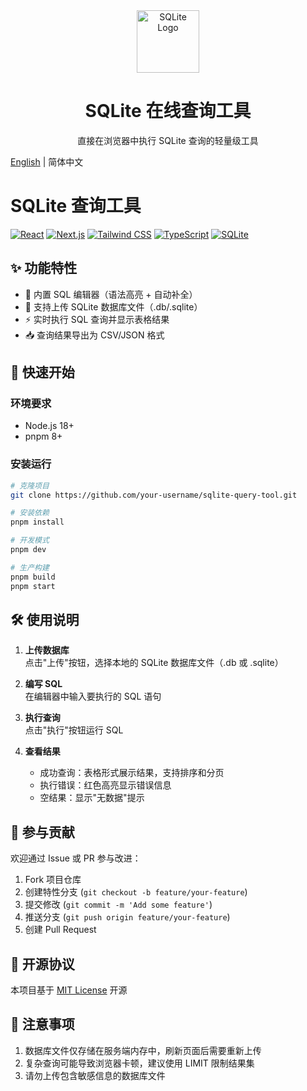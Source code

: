<div align="center">
  <img src="https://cdn.simpleicons.org/sqlite/003B57" alt="SQLite Logo" width="100"/>
  <h1>SQLite 在线查询工具</h1>
  <p>直接在浏览器中执行 SQLite 查询的轻量级工具</p>
</div>

[English](./README.md) | 简体中文

# SQLite 查询工具

[![React](https://img.shields.io/badge/React-18.0-blue?logo=react&style=for-the-badge)](https://react.dev/)
[![Next.js](https://img.shields.io/badge/Next.js-15.0-black?logo=next.js&style=for-the-badge)](https://nextjs.org/)
[![Tailwind CSS](https://img.shields.io/badge/Tailwind_CSS-3.0-38B2AC?logo=tailwind-css&style=for-the-badge)](https://tailwindcss.com/)
[![TypeScript](https://img.shields.io/badge/TypeScript-5.0-blue?logo=typescript&style=for-the-badge)](https://www.typescriptlang.org/)
[![SQLite](https://img.shields.io/badge/SQLite-3.0-003B57?logo=sqlite&style=for-the-badge)](https://www.sqlite.org/)

## ✨ 功能特性
- 📝 内置 SQL 编辑器（语法高亮 + 自动补全）
- 📁 支持上传 SQLite 数据库文件（.db/.sqlite）
- ⚡ 实时执行 SQL 查询并显示表格结果
- 📥 查询结果导出为 CSV/JSON 格式

## 🚀 快速开始
### 环境要求
- Node.js 18+
- pnpm 8+

### 安装运行
```bash
# 克隆项目
git clone https://github.com/your-username/sqlite-query-tool.git

# 安装依赖
pnpm install

# 开发模式
pnpm dev

# 生产构建
pnpm build
pnpm start
```

## 🛠️ 使用说明
1. **上传数据库**  
   点击"上传"按钮，选择本地的 SQLite 数据库文件（.db 或 .sqlite）

2. **编写 SQL**  
   在编辑器中输入要执行的 SQL 语句

3. **执行查询**  
   点击"执行"按钮运行 SQL

4. **查看结果**  
   - 成功查询：表格形式展示结果，支持排序和分页
   - 执行错误：红色高亮显示错误信息
   - 空结果：显示"无数据"提示

## 🤝 参与贡献
欢迎通过 Issue 或 PR 参与改进：
1. Fork 项目仓库
2. 创建特性分支 (`git checkout -b feature/your-feature`)
3. 提交修改 (`git commit -m 'Add some feature'`)
4. 推送分支 (`git push origin feature/your-feature`)
5. 创建 Pull Request

## 📄 开源协议
本项目基于 [MIT License](LICENSE) 开源

## 📌 注意事项
1. 数据库文件仅存储在服务端内存中，刷新页面后需要重新上传
2. 复杂查询可能导致浏览器卡顿，建议使用 LIMIT 限制结果集
3. 请勿上传包含敏感信息的数据库文件
